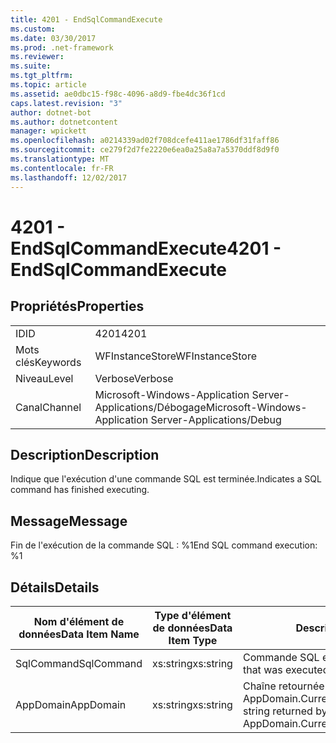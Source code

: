 ```yaml
---
title: 4201 - EndSqlCommandExecute
ms.custom: 
ms.date: 03/30/2017
ms.prod: .net-framework
ms.reviewer: 
ms.suite: 
ms.tgt_pltfrm: 
ms.topic: article
ms.assetid: ae0dbc15-f98c-4096-a8d9-fbe4dc36f1cd
caps.latest.revision: "3"
author: dotnet-bot
ms.author: dotnetcontent
manager: wpickett
ms.openlocfilehash: a0214339ad02f708dcefe411ae1786df31faff86
ms.sourcegitcommit: ce279f2d7fe2220e6ea0a25a8a7a5370ddf8d9f0
ms.translationtype: MT
ms.contentlocale: fr-FR
ms.lasthandoff: 12/02/2017
---
```

# <a name="4201---endsqlcommandexecute"></a><span data-ttu-id="c2e2b-102">4201 - EndSqlCommandExecute</span><span class="sxs-lookup"><span data-stu-id="c2e2b-102">4201 - EndSqlCommandExecute</span></span>
## <a name="properties"></a><span data-ttu-id="c2e2b-103">Propriétés</span><span class="sxs-lookup"><span data-stu-id="c2e2b-103">Properties</span></span>  
  
|||  
|-|-|  
|<span data-ttu-id="c2e2b-104">ID</span><span class="sxs-lookup"><span data-stu-id="c2e2b-104">ID</span></span>|<span data-ttu-id="c2e2b-105">4201</span><span class="sxs-lookup"><span data-stu-id="c2e2b-105">4201</span></span>|  
|<span data-ttu-id="c2e2b-106">Mots clés</span><span class="sxs-lookup"><span data-stu-id="c2e2b-106">Keywords</span></span>|<span data-ttu-id="c2e2b-107">WFInstanceStore</span><span class="sxs-lookup"><span data-stu-id="c2e2b-107">WFInstanceStore</span></span>|  
|<span data-ttu-id="c2e2b-108">Niveau</span><span class="sxs-lookup"><span data-stu-id="c2e2b-108">Level</span></span>|<span data-ttu-id="c2e2b-109">Verbose</span><span class="sxs-lookup"><span data-stu-id="c2e2b-109">Verbose</span></span>|  
|<span data-ttu-id="c2e2b-110">Canal</span><span class="sxs-lookup"><span data-stu-id="c2e2b-110">Channel</span></span>|<span data-ttu-id="c2e2b-111">Microsoft-Windows-Application Server-Applications/Débogage</span><span class="sxs-lookup"><span data-stu-id="c2e2b-111">Microsoft-Windows-Application Server-Applications/Debug</span></span>|  
  
## <a name="description"></a><span data-ttu-id="c2e2b-112">Description</span><span class="sxs-lookup"><span data-stu-id="c2e2b-112">Description</span></span>  
 <span data-ttu-id="c2e2b-113">Indique que l'exécution d'une commande SQL est terminée.</span><span class="sxs-lookup"><span data-stu-id="c2e2b-113">Indicates a SQL command has finished executing.</span></span>  
  
## <a name="message"></a><span data-ttu-id="c2e2b-114">Message</span><span class="sxs-lookup"><span data-stu-id="c2e2b-114">Message</span></span>  
 <span data-ttu-id="c2e2b-115">Fin de l'exécution de la commande SQL : %1</span><span class="sxs-lookup"><span data-stu-id="c2e2b-115">End SQL command execution: %1</span></span>  
  
## <a name="details"></a><span data-ttu-id="c2e2b-116">Détails</span><span class="sxs-lookup"><span data-stu-id="c2e2b-116">Details</span></span>  
  
|<span data-ttu-id="c2e2b-117">Nom d'élément de données</span><span class="sxs-lookup"><span data-stu-id="c2e2b-117">Data Item Name</span></span>|<span data-ttu-id="c2e2b-118">Type d'élément de données</span><span class="sxs-lookup"><span data-stu-id="c2e2b-118">Data Item Type</span></span>|<span data-ttu-id="c2e2b-119">Description</span><span class="sxs-lookup"><span data-stu-id="c2e2b-119">Description</span></span>|  
|--------------------|--------------------|-----------------|  
|<span data-ttu-id="c2e2b-120">SqlCommand</span><span class="sxs-lookup"><span data-stu-id="c2e2b-120">SqlCommand</span></span>|<span data-ttu-id="c2e2b-121">xs:string</span><span class="sxs-lookup"><span data-stu-id="c2e2b-121">xs:string</span></span>|<span data-ttu-id="c2e2b-122">Commande SQL exécutée.</span><span class="sxs-lookup"><span data-stu-id="c2e2b-122">The SQL command that was executed.</span></span>|  
|<span data-ttu-id="c2e2b-123">AppDomain</span><span class="sxs-lookup"><span data-stu-id="c2e2b-123">AppDomain</span></span>|<span data-ttu-id="c2e2b-124">xs:string</span><span class="sxs-lookup"><span data-stu-id="c2e2b-124">xs:string</span></span>|<span data-ttu-id="c2e2b-125">Chaîne retournée par AppDomain.CurrentDomain.FriendlyName.</span><span class="sxs-lookup"><span data-stu-id="c2e2b-125">The string returned by AppDomain.CurrentDomain.FriendlyName.</span></span>|

